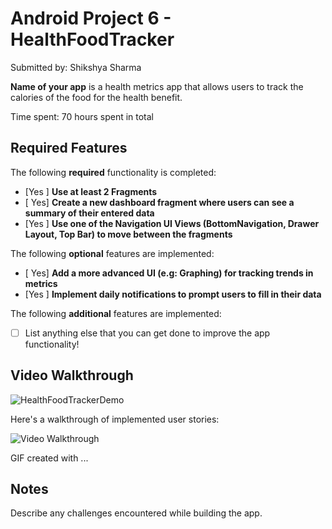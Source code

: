 # Android Project 6 - HealthFoodTracker

Submitted by: Shikshya Sharma

**Name of your app** is a health metrics app that allows users to track the calories of the food for the health benefit.

Time spent: 70 hours spent in total

## Required Features

The following **required** functionality is completed:

- [Yes ] **Use at least 2 Fragments**
- [ Yes] **Create a new dashboard fragment where users can see a summary of their entered data**
- [Yes ] **Use one of the Navigation UI Views (BottomNavigation, Drawer Layout, Top Bar) to move between the fragments**

The following **optional** features are implemented:

- [ Yes] **Add a more advanced UI (e.g: Graphing) for tracking trends in metrics**
- [Yes ] **Implement daily notifications to prompt users to fill in their data**

The following **additional** features are implemented:

- [ ] List anything else that you can get done to improve the app functionality!

## Video Walkthrough

![HealthFoodTrackerDemo](https://github.com/user-attachments/assets/e5116ba6-f1d4-4d44-b0f8-8688165a95b8)


Here's a walkthrough of implemented user stories:

<img src='http://i.imgur.com/link/to/your/gif/file.gif' title='Video Walkthrough' width='' alt='Video Walkthrough' />

<!-- Replace this with whatever GIF tool you used! -->
GIF created with ...  
<!-- Recommended tools:
[Kap](https://getkap.co/) for macOS
[ScreenToGif](https://www.screentogif.com/) for Windows
[peek](https://github.com/phw/peek) for Linux. -->

## Notes

Describe any challenges encountered while building the app.
